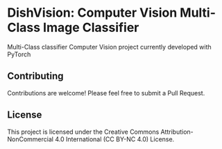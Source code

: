 # DishVision: Computer Vision Multi-Class Image Classifier
Multi-Class classifier Computer Vision project currently developed with PyTorch

## Contributing
Contributions are welcome! Please feel free to submit a Pull Request.

## License
This project is licensed under the Creative Commons Attribution-NonCommercial 4.0 International (CC BY-NC 4.0) License.
